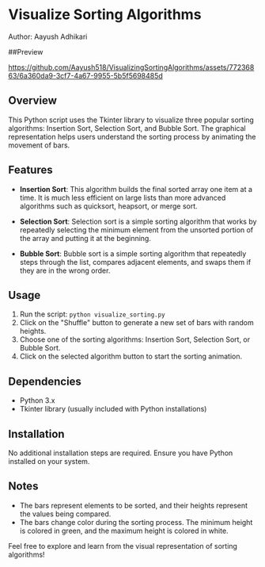 # Visualize Sorting Algorithms

Author: Aayush Adhikari

##Preview 


https://github.com/Aayush518/VisualizingSortingAlgorithms/assets/77236863/6a360da9-3cf7-4a67-9955-5b5f5698485d




## Overview

This Python script uses the Tkinter library to visualize three popular sorting algorithms: Insertion Sort, Selection Sort, and Bubble Sort. The graphical representation helps users understand the sorting process by animating the movement of bars.

## Features

- **Insertion Sort**: This algorithm builds the final sorted array one item at a time. It is much less efficient on large lists than more advanced algorithms such as quicksort, heapsort, or merge sort.

- **Selection Sort**: Selection sort is a simple sorting algorithm that works by repeatedly selecting the minimum element from the unsorted portion of the array and putting it at the beginning.

- **Bubble Sort**: Bubble sort is a simple sorting algorithm that repeatedly steps through the list, compares adjacent elements, and swaps them if they are in the wrong order.

## Usage

1. Run the script: `python visualize_sorting.py`
2. Click on the "Shuffle" button to generate a new set of bars with random heights.
3. Choose one of the sorting algorithms: Insertion Sort, Selection Sort, or Bubble Sort.
4. Click on the selected algorithm button to start the sorting animation.

## Dependencies

- Python 3.x
- Tkinter library (usually included with Python installations)

## Installation

No additional installation steps are required. Ensure you have Python installed on your system.

## Notes

- The bars represent elements to be sorted, and their heights represent the values being compared.
- The bars change color during the sorting process. The minimum height is colored in green, and the maximum height is colored in white.

Feel free to explore and learn from the visual representation of sorting algorithms!
